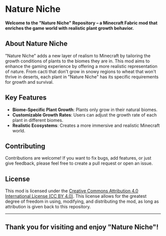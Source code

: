 # Nature Niche

**Welcome to the "Nature Niche" Repository – a Minecraft Fabric mod that enriches the game world with realistic plant growth behavior.**

## About Nature Niche
"Nature Niche" adds a new layer of realism to Minecraft by tailoring the growth conditions of plants to the biomes they are in. This mod aims to enhance the gaming experience by offering a more realistic representation of nature. From cacti that don't grow in snowy regions to wheat that won't thrive in deserts, each plant in "Nature Niche" has its specific requirements for growth and survival.

## Key Features
- **Biome-Specific Plant Growth**: Plants only grow in their natural biomes.
- **Customizable Growth Rates**: Users can adjust the growth rate of each plant in different biomes.
- **Realistic Ecosystems**: Creates a more immersive and realistic Minecraft world.

## Contributing
Contributions are welcome! If you want to fix bugs, add features, or just give feedback, please feel free to create a pull request or open an issue.

## License
This mod is licensed under the [Creative Commons Attribution 4.0 International License (CC BY 4.0)](https://creativecommons.org/licenses/by/4.0/). This license allows for the greatest degree of freedom in using, modifying, and distributing the mod, as long as attribution is given back to this repository.

---

## Thank you for visiting and enjoy "Nature Niche"!

